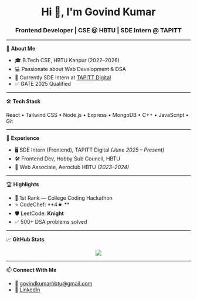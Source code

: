 <h1 align="center">Hi 👋, I'm Govind Kumar</h1>
<h3 align="center">Frontend Developer | CSE @ HBTU | SDE Intern @ TAPITT</h3>

---

🚀 **About Me**

- 🎓 B.Tech CSE, HBTU Kanpur (2022–2026)
- 💻 Passionate about Web Development & DSA
- 🔭 Currently SDE Intern at [TAPITT Digital](https://github.com/tapittdigital)
- ✅ GATE 2025 Qualified

---

🛠️ **Tech Stack**

React • Tailwind CSS • Node.js • Express • MongoDB • C++ • JavaScript • Git

---

💼 **Experience**

- 🖥️ SDE Intern (Frontend), TAPITT Digital *(June 2025 – Present)*
- 🛠️ Frontend Dev, Hobby Sub Council, HBTU
- 🔧 Web Associate, Aeroclub HBTU *(2023–2024)*

---

🏆 **Highlights**

- 🥇 1st Rank — College Coding Hackathon  
- ⭐ CodeChef: **4★ **  
- 🛡️ LeetCode: **Knight**  
- ✅ 500+ DSA problems solved

---

📈 **GitHub Stats**
<p align="center">
  <img src="https://github-readme-stats.vercel.app/api?username=Govind-Kumar1&show_icons=true&theme=github_dark&hide_border=true" />
</p>

---

📫 **Connect With Me**

- 📧 govindkumarhbtu@gmail.com  
- 💼 [LinkedIn](https://www.linkedin.com/in/govind-kumar-hbtu/)
